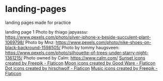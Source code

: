 # landing-pages
landing pages made for practice

landing page 1
Photo by thiago japyassu: https://www.pexels.com/photo/silver-iphone-x-beside-succulent-plant-1069798/
Photo by Mnz: https://www.pexels.com/photo/nike-shoes-on-black-backround-1598505/
Photo by tommy  haugsveen: https://www.pexels.com/photo/silhouette-of-trees-under-starry-night-1361215/
Photo owned by Calm: https://www.calm.com/
<a href="https://www.flaticon.com/free-icons/sunset" title="sunset icons">Sunset icons created by Freepik - Flaticon</a>
<a href="https://www.flaticon.com/free-icons/moon" title="moon icons">Moon icons created by Good Ware - Flaticon</a>
<a href="https://www.flaticon.com/free-icons/dot" title="dot icons">Dot icons created by hirschwolf - Flaticon</a>
<a href="https://www.flaticon.com/free-icons/music" title="music icons">Music icons created by Freepik - Flaticon</a>